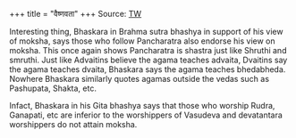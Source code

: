 +++
title = "वैष्णवता"
+++
Source: [TW](https://x.com/Vishnu19200254/status/1941802194749321218)

Interesting thing, Bhaskara in Brahma sutra bhashya in support of his view of moksha, says those who follow Pancharatra also endorse his view on moksha. This once again shows Pancharatra is shastra just like Shruthi and smruthi. Just like Advaitins believe the agama teaches advaita, Dvaitins say the agama teaches dvaita, Bhaskara says the agama teaches bhedabheda. Nowhere Bhaskara similarly quotes agamas outside the vedas such as Pashupata, Shakta, etc.

Infact, Bhaskara in his Gita bhashya says that those who worship Rudra, Ganapati, etc are inferior to the worshippers of Vasudeva and devatantara worshippers do not attain moksha.